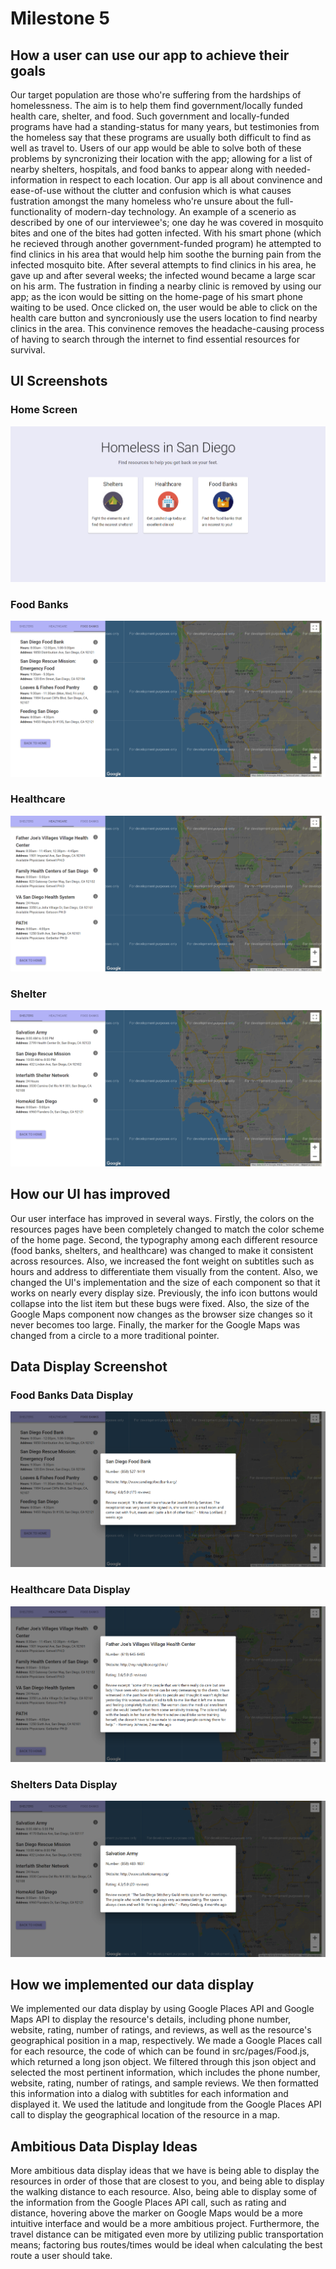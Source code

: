 # Milestone 5

## How a user can use our app to achieve their goals

Our target population are those who're suffering from the hardships of homelessness. The aim is to help them find government/locally funded health care, shelter, and food. Such government and locally-funded programs have had a standing-status for many years, but testimonies from the homeless say that these programs are usually both difficult to find as well as travel to. Users of our app would be able to solve both of these problems by syncronizing their location with the app; allowing for a list of nearby shelters, hospitals, and food banks to appear along with needed-information in respect to each location. Our app is all about convinence and ease-of-use without the clutter and confusion which is what causes fustration amongst the many homeless who're unsure about the full-functionality of modern-day technology. An example of a scenerio as described by one of our interviewee's; one day he was covered in mosquito bites and one of the bites had gotten infected. With his smart phone (which he recieved through another government-funded program) he attempted to find clinics in his area that would help him soothe the burning pain from the infected mosquito bite. After several attempts to find clinics in his area, he gave up and after several weeks; the infected wound became a large scar on his arm. The fustration in finding a nearby clinic is removed by using our app; as the icon would be sitting on the home-page of his smart phone waiting to be used. Once clicked on, the user would be able to click on the health care button and syncroniously use the users location to find nearby clinics in the area. This convinence removes the headache-causing process of having to search through the internet to find essential resources for survival.

## UI Screenshots

### Home Screen
![Home Screen](images/ui1.png)

### Food Banks
![Food Banks](images/Food3.png)

### Healthcare
![Healthcare](images/Health3.png)

### Shelter
![Shelter](images/Shelter3.png)

## How our UI has improved

Our user interface has improved in several ways. Firstly, the colors on the resources pages have been completely changed to match the color scheme of the home page. Second, the typography among each different resource (food banks, shelters, and healthcare) was changed to make it consistent across resources. Also, we increased the font weight on subtitles such as hours and address to differentiate them visually from the content. Also, we changed the UI's implementation and the size of each component so that it works on nearly every display size. Previously, the info icon buttons would collapse into the list item but these bugs were fixed. Also, the size of the Google Maps component now changes as the browser size changes so it never becomes too large. Finally, the marker for the Google Maps was changed from a circle to a more traditional pointer. 

## Data Display Screenshot

### Food Banks Data Display
![Data Display](images/DataDisplay.png)

### Healthcare Data Display
![Data Display](images/DataDisplay2.png)

### Shelters Data Display
![Data Display](images/DataDisplay3.png)

## How we implemented our data display

We implemented our data display by using Google Places API and Google Maps API to display the resource's details, including phone number, website, rating, number of ratings, and reviews, as well as the resource's geographical position in a map, respectively. We made a Google Places call for each resource, the code of which can be found in src/pages/Food.js, which returned a long json object. We filtered through this json object and selected the most pertinent information, which includes the phone number, website, rating, number of ratings, and sample reviews. We then formatted this information into a dialog with subtitles for each information and displayed it. We used the latitude and longitude from the Google Places API call to display the geographical location of the resource in a map. 

## Ambitious Data Display Ideas

More ambitious data display ideas that we have is being able to display the resources in order of those that are closest to you, and being able to display the walking distance to each resource. Also, being able to display some of the information from the Google Places API call, such as rating and distance, hovering above the marker on Google Maps would be a more intuitive interface and would be a more ambitious project. Furthermore, the travel distance can be mitigated even more by utilizing public transportation means; factoring bus routes/times would be ideal when calculating the best route a user should take. 


